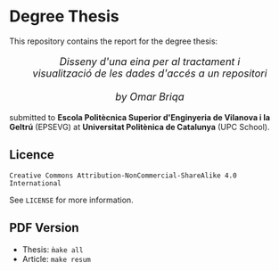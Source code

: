 # Degree Thesis

This repository contains the report for the degree thesis:

<p align="center" style="font-size:large;">
<i>Disseny d'una eina per al tractament i <br />
visualització de les dades d'accés a un repositori <br /> <br />
by Omar Briqa
</i>
</p>

submitted to **Escola Politècnica Superior d'Enginyeria de Vilanova i la Geltrú** (EPSEVG) at **Universitat Politènica de Catalunya** (UPC School).

## Licence

`Creative Commons Attribution-NonCommercial-ShareAlike 4.0 International
`

See `LICENSE` for more information.

## PDF Version

- Thesis: `m̀ake all`
- Article: `make resum`